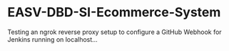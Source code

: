# EASV-DBD-SI-Ecommerce-System









Testing an ngrok reverse proxy setup to configure a GitHub Webhook for Jenkins running on localhost...